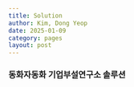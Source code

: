 ```yaml
---
title: Solution
author: Kim, Dong Yeop
date: 2025-01-09
category: pages
layout: post
---
```


### 동화자동화 기업부설연구소 솔루션
